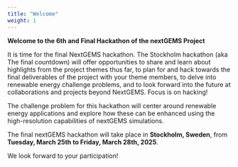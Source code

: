 ```yaml
---
title: "Welcome"
weight: 1
---
```

**Welcome to the 6th and Final Hackathon of the nextGEMS Project**  

It is time for the final NextGEMS hackathon. The Stockholm hackathon (aka The final countdown) will offer opportunities to share and learn about highlights from the project themes thus far, to plan for and hack towards the final deliverables of the project with your theme members, to delve into renewable energy challenge problems, and to look forward into the future at collaborations and projects beyond NextGEMS. Focus is on hacking!

The challenge problem for this hackathon will center around renewable energy applications and explore how these can be enhanced using the high-resolution capabilities of nextGEMS simulations.

The final nextGEMS hackathon will take place in **Stockholm, Sweden**, from **Tuesday, March 25th to Friday, March 28th, 2025**.  

We look forward to your participation!
